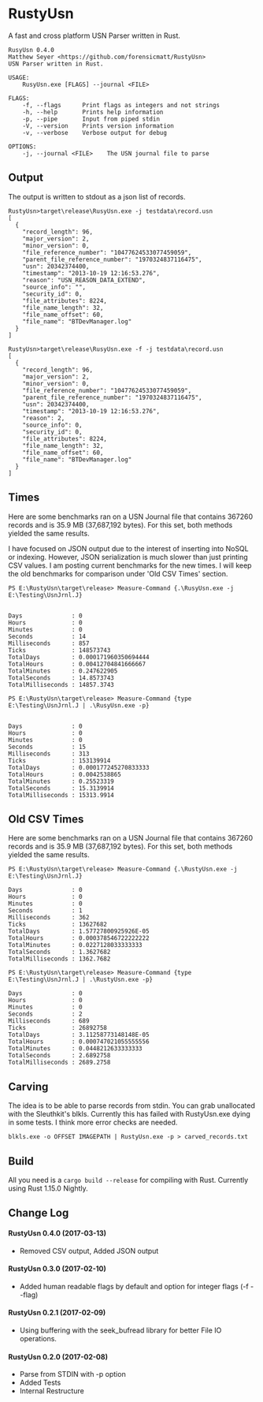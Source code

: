 # RustyUsn
A fast and cross platform USN Parser written in Rust.

```
RusyUsn 0.4.0
Matthew Seyer <https://github.com/forensicmatt/RustyUsn>
USN Parser written in Rust.

USAGE:
    RusyUsn.exe [FLAGS] --journal <FILE>

FLAGS:
    -f, --flags      Print flags as integers and not strings
    -h, --help       Prints help information
    -p, --pipe       Input from piped stdin
    -V, --version    Prints version information
    -v, --verbose    Verbose output for debug

OPTIONS:
    -j, --journal <FILE>    The USN journal file to parse
```

## Output
The output is written to stdout as a json list of records.

```
RustyUsn>target\release\RusyUsn.exe -j testdata\record.usn
[
  {
    "record_length": 96,
    "major_version": 2,
    "minor_version": 0,
    "file_reference_number": "10477624533077459059",
    "parent_file_reference_number": "1970324837116475",
    "usn": 20342374400,
    "timestamp": "2013-10-19 12:16:53.276",
    "reason": "USN_REASON_DATA_EXTEND",
    "source_info": "",
    "security_id": 0,
    "file_attributes": 8224,
    "file_name_length": 32,
    "file_name_offset": 60,
    "file_name": "BTDevManager.log"
  }
]

RustyUsn>target\release\RusyUsn.exe -f -j testdata\record.usn
[
  {
    "record_length": 96,
    "major_version": 2,
    "minor_version": 0,
    "file_reference_number": "10477624533077459059",
    "parent_file_reference_number": "1970324837116475",
    "usn": 20342374400,
    "timestamp": "2013-10-19 12:16:53.276",
    "reason": 2,
    "source_info": 0,
    "security_id": 0,
    "file_attributes": 8224,
    "file_name_length": 32,
    "file_name_offset": 60,
    "file_name": "BTDevManager.log"
  }
]

```
## Times
Here are some benchmarks ran on a USN Journal file that contains 367260 records and is 35.9 MB (37,687,192 bytes). For this set, both methods yielded the same results.

I have focused on JSON output due to the interest of inserting into NoSQL or indexing. However, JSON serialization is much slower than just printing CSV values. I am posting current benchmarks for the new times. I will keep the old benchmarks for comparison under 'Old CSV Times' section.

```
PS E:\RustyUsn\target\release> Measure-Command {.\RusyUsn.exe -j E:\Testing\UsnJrnl.J}


Days              : 0
Hours             : 0
Minutes           : 0
Seconds           : 14
Milliseconds      : 857
Ticks             : 148573743
TotalDays         : 0.000171960350694444
TotalHours        : 0.00412704841666667
TotalMinutes      : 0.247622905
TotalSeconds      : 14.8573743
TotalMilliseconds : 14857.3743
```

```
PS E:\RustyUsn\target\release> Measure-Command {type E:\Testing\UsnJrnl.J | .\RusyUsn.exe -p}


Days              : 0
Hours             : 0
Minutes           : 0
Seconds           : 15
Milliseconds      : 313
Ticks             : 153139914
TotalDays         : 0.000177245270833333
TotalHours        : 0.0042538865
TotalMinutes      : 0.25523319
TotalSeconds      : 15.3139914
TotalMilliseconds : 15313.9914
```

## Old CSV Times
Here are some benchmarks ran on a USN Journal file that contains 367260 records and is 35.9 MB (37,687,192 bytes). For this set, both methods yielded the same results.

```
PS E:\RustyUsn\target\release> Measure-Command {.\RustyUsn.exe -j E:\Testing\UsnJrnl.J}

Days              : 0
Hours             : 0
Minutes           : 0
Seconds           : 1
Milliseconds      : 362
Ticks             : 13627682
TotalDays         : 1.57727800925926E-05
TotalHours        : 0.000378546722222222
TotalMinutes      : 0.0227128033333333
TotalSeconds      : 1.3627682
TotalMilliseconds : 1362.7682
```

```
PS E:\RustyUsn\target\release> Measure-Command {type E:\Testing\UsnJrnl.J | .\RustyUsn.exe -p}

Days              : 0
Hours             : 0
Minutes           : 0
Seconds           : 2
Milliseconds      : 689
Ticks             : 26892758
TotalDays         : 3.11258773148148E-05
TotalHours        : 0.000747021055555556
TotalMinutes      : 0.0448212633333333
TotalSeconds      : 2.6892758
TotalMilliseconds : 2689.2758
```

## Carving
The idea is to be able to parse records from stdin. You can grab unallocated with the Sleuthkit's blkls. Currently this has failed with RustyUsn.exe dying in some tests. I think more error checks are needed.
```
blkls.exe -o OFFSET IMAGEPATH | RustyUsn.exe -p > carved_records.txt
```

## Build
All you need is a ```cargo build --release``` for compiling with Rust. Currently using Rust 1.15.0 Nightly.

## Change Log
#### RustyUsn 0.4.0 (2017-03-13)
- Removed CSV output, Added JSON output

#### RustyUsn 0.3.0 (2017-02-10)
- Added human readable flags by default and option for integer flags (-f --flag)

#### RustyUsn 0.2.1 (2017-02-09)
- Using buffering with the seek_bufread library for better File IO operations.

#### RustyUsn 0.2.0 (2017-02-08)
- Parse from STDIN with -p option
- Added Tests
- Internal Restructure
